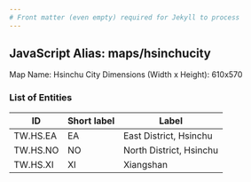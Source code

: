 ```yaml
---
# Front matter (even empty) required for Jekyll to process
---
```


## JavaScript Alias: maps/hsinchucity

Map Name: Hsinchu City
Dimensions (Width x Height): 610x570

### List of Entities

ID | Short label | Label
---|---|---|
TW.HS.EA|EA|East District, Hsinchu
TW.HS.NO|NO|North District, Hsinchu
TW.HS.XI|XI|Xiangshan